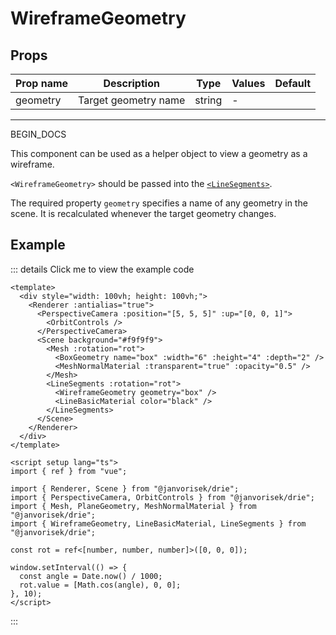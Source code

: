 # WireframeGeometry

## Props

| Prop name | Description          | Type   | Values | Default |
| --------- | -------------------- | ------ | ------ | ------- |
| geometry  | Target geometry name | string | -      |         |

---

BEGIN_DOCS

  <script setup>
  import WireframeGeometry from '../../examples/WireframeGeometry.vue'
  </script>

This component can be used as a helper object to view a geometry as a wireframe.

`<WireframeGeometry>` should be passed into the [`<LineSegments>`](/components/Objects/LineSegments).

The required property `geometry` specifies a name of any geometry in the scene. It is recalculated whenever the target geometry changes.

## Example

  <ClientOnly>
  <WireframeGeometry />
  </ClientOnly>

::: details Click me to view the example code

```vue{9,13}
<template>
  <div style="width: 100vh; height: 100vh;">
    <Renderer :antialias="true">
      <PerspectiveCamera :position="[5, 5, 5]" :up="[0, 0, 1]">
        <OrbitControls />
      </PerspectiveCamera>
      <Scene background="#f9f9f9">
        <Mesh :rotation="rot">
          <BoxGeometry name="box" :width="6" :height="4" :depth="2" />
          <MeshNormalMaterial :transparent="true" :opacity="0.5" />
        </Mesh>
        <LineSegments :rotation="rot">
          <WireframeGeometry geometry="box" />
          <LineBasicMaterial color="black" />
        </LineSegments>
      </Scene>
    </Renderer>
  </div>
</template>

<script setup lang="ts">
import { ref } from "vue";

import { Renderer, Scene } from "@janvorisek/drie";
import { PerspectiveCamera, OrbitControls } from "@janvorisek/drie";
import { Mesh, PlaneGeometry, MeshNormalMaterial } from "@janvorisek/drie";
import { WireframeGeometry, LineBasicMaterial, LineSegments } from "@janvorisek/drie";

const rot = ref<[number, number, number]>([0, 0, 0]);

window.setInterval(() => {
  const angle = Date.now() / 1000;
  rot.value = [Math.cos(angle), 0, 0];
}, 10);
</script>
```

:::
